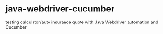 # java-webdriver-cucumber

testing calculator/auto insurance quote with Java Webdriver automation and Cucumber

